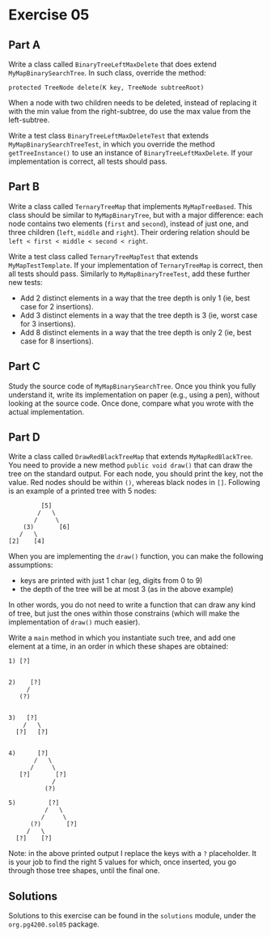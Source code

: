 # Exercise 05


## Part A

Write a class called `BinaryTreeLeftMaxDelete` that does extend `MyMapBinarySearchTree`.
In such class, override the method:

```
protected TreeNode delete(K key, TreeNode subtreeRoot)
```

When a node with two children needs to be deleted, instead of replacing it with the min
value from the right-subtree, do use the max value from the left-subtree.

Write a test class `BinaryTreeLeftMaxDeleteTest` that extends `MyMapBinarySearchTreeTest`,
in which you override the method `getTreeInstance()` to use an instance of
`BinaryTreeLeftMaxDelete`.
If your implementation is correct, all tests should pass. 

## Part B

Write a class called `TernaryTreeMap` that implements `MyMapTreeBased`.
This class should be similar to `MyMapBinaryTree`, but with a major difference:
each node contains two elements (`first` and `second`), instead of just one, and three children
(`left`, `middle` and `right`).
Their ordering relation should be `left < first < middle < second < right`.

Write a test class called `TernaryTreeMapTest` that extends `MyMapTestTemplate`.
If your implementation of `TernaryTreeMap` is correct, then all tests should pass.
Similarly to `MyMapBinaryTreeTest`,
add these further new tests:
* Add 2 distinct elements in a way that the tree depth is only 1 (ie, best case for 2 insertions).
* Add 3 distinct elements in a way that the tree depth is 3 (ie, worst case for 3 insertions).
* Add 8 distinct elements in a way that the tree depth is only 2 (ie, best case for 8 insertions).

## Part C

Study the source code of `MyMapBinarySearchTree`.
Once you think you fully understand it, write its implementation
on paper (e.g., using a pen), without looking at the source code.
Once done, compare what you wrote with the actual implementation. 


## Part D

Write a class called `DrawRedBlackTreeMap` that extends `MyMapRedBlackTree`.
You need to provide a new method `public void draw()` that can draw the tree on the 
standard output.
For each node, you should print the key, not the value.
Red nodes should be within `()`, whereas black nodes in `[]`.
Following is an example of a printed tree with 5 nodes:

             [5]
            /   \
           /     \
        (3)       [6]
       /   \         
    [2]    [4]   
  

When you are implementing the `draw()` function, you can make the following assumptions:
* keys are printed with just 1 char (eg, digits from 0 to 9)
* the depth of the tree will be at most 3 (as in the above example)

In other words, you do not need to write a function that can draw any kind of tree, but
just the ones within those constrains (which will make the implementation of `draw()` much
easier).

Write a `main` method in which you instantiate such tree, and add one element at a time,
 in an order in which these shapes are obtained:
 
    1) [?]
    
    
    2)    [?]
         /    
       (?)
       
    
    3)   [?]
        /   \
      [?]   [?]   
   
    
    4)      [?]
           /   \
          /     \
       [?]       [?]
                /   
              (?)   

    5)         [?]
              /   \
             /     \
          (?)       [?]
         /   \         
      [?]    [?]       
  

Note: in the above printed output I replace the keys with a `?` placeholder.
It is your job to find the right 5 values for which, once inserted, you go
through those tree shapes, until the final one.

## Solutions

Solutions to this exercise can be found in the `solutions`
module, under the `org.pg4200.sol05` package.